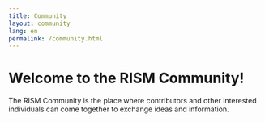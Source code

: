 ```yaml
---
title: Community
layout: community
lang: en
permalink: /community.html
---
```


# Welcome to the RISM Community!

The RISM Community is the place where contributors and other interested individuals can come together to exchange ideas and information. 